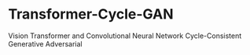 # Transformer-Cycle-GAN
Vision Transformer and Convolutional Neural Network Cycle-Consistent Generative Adversarial
